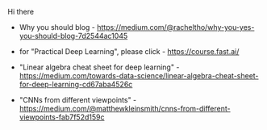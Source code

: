 Hi there

- Why you should blog - https://medium.com/@racheltho/why-you-yes-you-should-blog-7d2544ac1045

- for "Practical Deep Learning", please click - https://course.fast.ai/

- "Linear algebra cheat sheet for deep learning" - https://medium.com/towards-data-science/linear-algebra-cheat-sheet-for-deep-learning-cd67aba4526c

- "CNNs from different viewpoints" - https://medium.com/@matthewkleinsmith/cnns-from-different-viewpoints-fab7f52d159c


